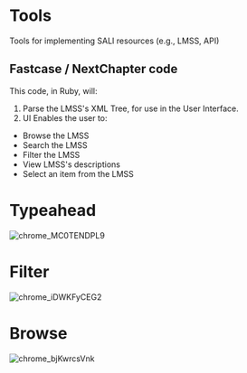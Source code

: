 # Tools
Tools for implementing SALI resources (e.g., LMSS, API)

## Fastcase / NextChapter code
This code, in  Ruby, will:
1. Parse the LMSS's XML Tree, for use in the User Interface.
2. UI Enables the user to:
  - Browse the LMSS
  - Search the LMSS
  - Filter the LMSS
  - View LMSS's descriptions
  - Select an item from the LMSS

# Typeahead
![chrome_MC0TENDPL9](https://user-images.githubusercontent.com/19674126/171929091-507d7916-aac1-4c90-9354-9a37e9df93ce.gif)

# Filter
![chrome_iDWKFyCEG2](https://user-images.githubusercontent.com/19674126/171929806-65fabbf8-ef33-4dbe-833f-a94dae151318.gif)

# Browse
![chrome_bjKwrcsVnk](https://user-images.githubusercontent.com/19674126/171930079-e27904c4-e6a2-4967-be5e-4f9774472310.gif)
